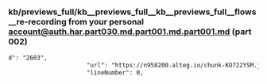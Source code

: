 ### kb/previews_full/kb__previews_full__kb__previews_full__flows__re-recording from your personal account@auth.har.part030.md.part001.md.part001.md (part 002)

```md
d": "2603",
                      "url": "https://n958200.alteg.io/chunk-KO722YSM.js",
                      "lineNumber": 0,
          
```

```

